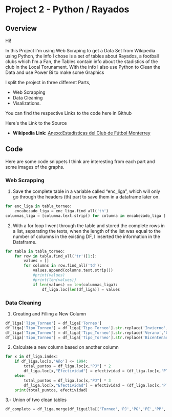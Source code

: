 # Project 2 - Python / Rayados

## Overview
Hi!

In this Project I'm using Web Scraping to get a Data Set from Wikipedia using Python, the info I chose is a set of tables about Rayados, a football clubs which I'm a Fan, the Tables contain info about the stadistics of the club in the Local Torunament. 
With the info I also use Python to Clean the Data and use Power Bi to make some Graphics

I split the project in three different Parts, 
- Web Scrapping
- Data Cleaning
- Visalizations.

You can find the respective Links to the code here in Github

Here's the Link to the Source
- **Wikipedia Link:** [Anexo:Estadísticas del Club de Fútbol Monterrey](https://es.wikipedia.org/wiki/Anexo:Estad%C3%ADsticas_del_Club_de_F%C3%BAtbol_Monterrey)

## Code
Here are some code snippets I think are interesting from each part and some images of the graphs.

### Web Scrapping

1. Save the complete table in a variable called “enc_liga”, which will only go through the headers (th) part to save them in a dataframe later on.
```python
for enc_liga in tabla_torneo:
    encabezado_liga = enc_liga.find_all('th')
columnas_liga = [columna.text.strip() for columna in encabezado_liga ]
```
2. With a for loop I went through the table and stored the complete rows in a list, separating the texts, when the length of the list was equal to the number of columns in the existing DF, I inserted the information in the Dataframe.
```python
for tabla in tabla_torneo:
    for row in tabla.find_all('tr')[1:]:
        values = []
        for columns in row.find_all('td'):
            values.append(columns.text.strip())
            #print(values)
            #print(len(values))
            if len(values) == len(columnas_liga):
                df_liga.loc[len(df_liga)] = values
```

### Data Cleaning
1. Creating and Filling a New Column
```python
df_liga['Tipo_Torneo'] = df_liga['Torneo']
df_liga['Tipo_Torneo'] = df_liga['Tipo_Torneo'].str.replace('Invierno','Apertura')
df_liga['Tipo_Torneo'] = df_liga['Tipo_Torneo'].str.replace('Verano','Clausura')
df_liga['Tipo_Torneo'] = df_liga['Tipo_Torneo'].str.replace('Bicentenario','Clausura')
```

2. Calculate a new column based on another column
```python
for x in df_liga.index:
    if df_liga.loc[x,'Año'] <= 1994:
        total_puntos = df_liga.loc[x,"PJ"] * 2
        df_liga.loc[x,"Efectividad"] = efectividad = (df_liga.loc[x,'PTS'] / total_puntos) *100
    else:
        total_puntos = df_liga.loc[x,"PJ"] * 3
        df_liga.loc[x,"Efectividad"] = efectividad = (df_liga.loc[x,'PTS'] / total_puntos) *100
    print(total_puntos, efectividad)
```

3.- Union of two clean tables
```python
df_completo = df_liga.merge(df_liguilla[['Torneo','PJ','PG','PE','PP','GF','GC','DIF','Puestoalcanzado','Campeon']], how = 'left', on = 'Torneo',suffixes =['_FR','_L'])
```
